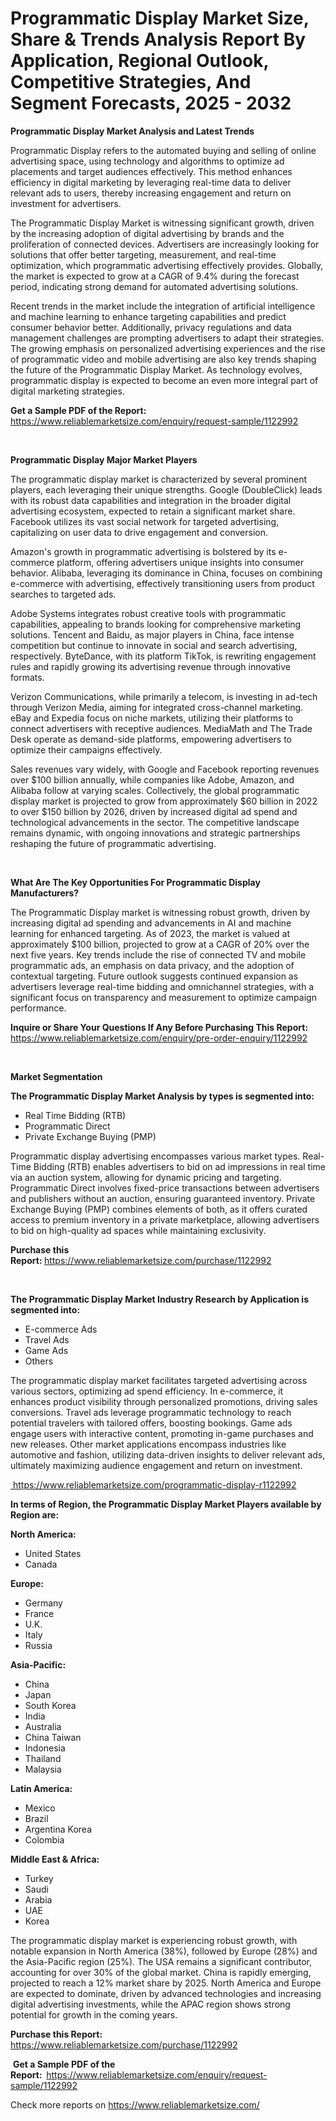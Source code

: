<p><h1>Programmatic Display Market Size, Share & Trends Analysis Report By Application, Regional Outlook, Competitive Strategies, And Segment Forecasts, 2025 - 2032</h1></p><p><strong>Programmatic Display Market Analysis and Latest Trends</strong></p>
<p><p>Programmatic Display refers to the automated buying and selling of online advertising space, using technology and algorithms to optimize ad placements and target audiences effectively. This method enhances efficiency in digital marketing by leveraging real-time data to deliver relevant ads to users, thereby increasing engagement and return on investment for advertisers. </p><p>The Programmatic Display Market is witnessing significant growth, driven by the increasing adoption of digital advertising by brands and the proliferation of connected devices. Advertisers are increasingly looking for solutions that offer better targeting, measurement, and real-time optimization, which programmatic advertising effectively provides. Globally, the market is expected to grow at a CAGR of 9.4% during the forecast period, indicating strong demand for automated advertising solutions.</p><p>Recent trends in the market include the integration of artificial intelligence and machine learning to enhance targeting capabilities and predict consumer behavior better. Additionally, privacy regulations and data management challenges are prompting advertisers to adapt their strategies. The growing emphasis on personalized advertising experiences and the rise of programmatic video and mobile advertising are also key trends shaping the future of the Programmatic Display Market. As technology evolves, programmatic display is expected to become an even more integral part of digital marketing strategies.</p></p>
<p><strong>Get a Sample PDF of the Report:&nbsp;</strong> <a href="https://www.reliablemarketsize.com/enquiry/request-sample/1122992?utm_campaign=2526&utm_medium=2&utm_source=Github&utm_content=ia&utm_term=11032025&utm_id=programmatic-display">https://www.reliablemarketsize.com/enquiry/request-sample/1122992</a></p>
<p>&nbsp;</p>
<p><strong>Programmatic Display Major Market Players</strong></p>
<p><p>The programmatic display market is characterized by several prominent players, each leveraging their unique strengths. Google (DoubleClick) leads with its robust data capabilities and integration in the broader digital advertising ecosystem, expected to retain a significant market share. Facebook utilizes its vast social network for targeted advertising, capitalizing on user data to drive engagement and conversion.</p><p>Amazon's growth in programmatic advertising is bolstered by its e-commerce platform, offering advertisers unique insights into consumer behavior. Alibaba, leveraging its dominance in China, focuses on combining e-commerce with advertising, effectively transitioning users from product searches to targeted ads.</p><p>Adobe Systems integrates robust creative tools with programmatic capabilities, appealing to brands looking for comprehensive marketing solutions. Tencent and Baidu, as major players in China, face intense competition but continue to innovate in social and search advertising, respectively. ByteDance, with its platform TikTok, is rewriting engagement rules and rapidly growing its advertising revenue through innovative formats.</p><p>Verizon Communications, while primarily a telecom, is investing in ad-tech through Verizon Media, aiming for integrated cross-channel marketing. eBay and Expedia focus on niche markets, utilizing their platforms to connect advertisers with receptive audiences. MediaMath and The Trade Desk operate as demand-side platforms, empowering advertisers to optimize their campaigns effectively.</p><p>Sales revenues vary widely, with Google and Facebook reporting revenues over $100 billion annually, while companies like Adobe, Amazon, and Alibaba follow at varying scales. Collectively, the global programmatic display market is projected to grow from approximately $60 billion in 2022 to over $150 billion by 2026, driven by increased digital ad spend and technological advancements in the sector. The competitive landscape remains dynamic, with ongoing innovations and strategic partnerships reshaping the future of programmatic advertising.</p></p>
<p>&nbsp;</p>
<p><strong>What Are The Key Opportunities For Programmatic Display Manufacturers?</strong></p>
<p><p>The Programmatic Display market is witnessing robust growth, driven by increasing digital ad spending and advancements in AI and machine learning for enhanced targeting. As of 2023, the market is valued at approximately $100 billion, projected to grow at a CAGR of 20% over the next five years. Key trends include the rise of connected TV and mobile programmatic ads, an emphasis on data privacy, and the adoption of contextual targeting. Future outlook suggests continued expansion as advertisers leverage real-time bidding and omnichannel strategies, with a significant focus on transparency and measurement to optimize campaign performance.</p></p>
<p><strong>Inquire or Share Your Questions If Any Before Purchasing This Report:</strong> <a href="https://www.reliablemarketsize.com/enquiry/pre-order-enquiry/1122992?utm_campaign=2526&utm_medium=2&utm_source=Github&utm_content=ia&utm_term=11032025&utm_id=programmatic-display">https://www.reliablemarketsize.com/enquiry/pre-order-enquiry/1122992</a></p>
<p>&nbsp;</p>
<p><strong>Market Segmentation</strong></p>
<p><strong>The Programmatic Display Market Analysis by types is segmented into:</strong></p>
<p><ul><li>Real Time Bidding (RTB)</li><li>Programmatic Direct</li><li>Private Exchange Buying (PMP)</li></ul></p>
<p><p>Programmatic display advertising encompasses various market types. Real-Time Bidding (RTB) enables advertisers to bid on ad impressions in real time via an auction system, allowing for dynamic pricing and targeting. Programmatic Direct involves fixed-price transactions between advertisers and publishers without an auction, ensuring guaranteed inventory. Private Exchange Buying (PMP) combines elements of both, as it offers curated access to premium inventory in a private marketplace, allowing advertisers to bid on high-quality ad spaces while maintaining exclusivity.</p></p>
<p><strong>Purchase this Report:&nbsp;</strong><a href="https://www.reliablemarketsize.com/purchase/1122992?utm_campaign=2526&utm_medium=2&utm_source=Github&utm_content=ia&utm_term=11032025&utm_id=programmatic-display">https://www.reliablemarketsize.com/purchase/1122992</a></p>
<p>&nbsp;</p>
<p><strong>The Programmatic Display Market Industry Research by Application is segmented into:</strong></p>
<p><ul><li>E-commerce Ads</li><li>Travel Ads</li><li>Game Ads</li><li>Others</li></ul></p>
<p><p>The programmatic display market facilitates targeted advertising across various sectors, optimizing ad spend efficiency. In e-commerce, it enhances product visibility through personalized promotions, driving sales conversions. Travel ads leverage programmatic technology to reach potential travelers with tailored offers, boosting bookings. Game ads engage users with interactive content, promoting in-game purchases and new releases. Other market applications encompass industries like automotive and fashion, utilizing data-driven insights to deliver relevant ads, ultimately maximizing audience engagement and return on investment.</p></p>
<p><a href="https://www.reliablemarketsize.com/programmatic-display-r1122992?utm_campaign=2526&utm_medium=2&utm_source=Github&utm_content=ia&utm_term=11032025&utm_id=programmatic-display">&nbsp;https://www.reliablemarketsize.com/programmatic-display-r1122992</a></p>
<p><strong>In terms of Region, the Programmatic Display Market Players available by Region are:</strong></p>
<p>
    <p> <strong> North America: </strong>
        <ul>
            <li>United States</li>
            <li>Canada</li>
        </ul>
        </p> 
    <p> <strong> Europe: </strong>
        <ul>
            <li>Germany</li>
            <li>France</li>
            <li>U.K.</li>
            <li>Italy</li>
            <li>Russia</li>
        </ul>
        </p> 
    <p> <strong> Asia-Pacific: </strong>
        <ul>
            <li>China</li>
            <li>Japan</li>
            <li>South Korea</li>
            <li>India</li>
            <li>Australia</li>
            <li>China Taiwan</li>
            <li>Indonesia</li>
            <li>Thailand</li>
            <li>Malaysia</li>
        </ul>
        </p> 
    <p> <strong> Latin America: </strong>
        <ul>
            <li>Mexico</li>
            <li>Brazil</li>
            <li>Argentina Korea</li>
            <li>Colombia</li>
        </ul>
        </p> 
    <p> <strong> Middle East & Africa: </strong>
        <ul>
            <li>Turkey</li>
            <li>Saudi</li>
            <li>Arabia</li>
            <li>UAE</li>
            <li>Korea</li>
        </ul>
    </p>
    </p>
<p><p>The programmatic display market is experiencing robust growth, with notable expansion in North America (38%), followed by Europe (28%) and the Asia-Pacific region (25%). The USA remains a significant contributor, accounting for over 30% of the global market. China is rapidly emerging, projected to reach a 12% market share by 2025. North America and Europe are expected to dominate, driven by advanced technologies and increasing digital advertising investments, while the APAC region shows strong potential for growth in the coming years.</p></p>
<p><strong>Purchase this Report: </strong><a href="https://www.reliablemarketsize.com/purchase/1122992?utm_campaign=2526&utm_medium=2&utm_source=Github&utm_content=ia&utm_term=11032025&utm_id=programmatic-display">https://www.reliablemarketsize.com/purchase/1122992</a></p>
<p>&nbsp;<strong>Get a Sample PDF of the Report:&nbsp;&nbsp;</strong><a href="https://www.reliablemarketsize.com/enquiry/request-sample/1122992?utm_campaign=2526&utm_medium=2&utm_source=Github&utm_content=ia&utm_term=11032025&utm_id=programmatic-display">https://www.reliablemarketsize.com/enquiry/request-sample/1122992</a></p>
<p><strong></strong></p>
<p>Check more reports on <a href="https://www.reliablemarketsize.com/?utm_campaign=2526&utm_medium=2&utm_source=Github&utm_content=ia&utm_term=11032025&utm_id=programmatic-display">https://www.reliablemarketsize.com/</a></p>